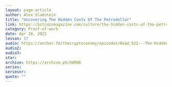 ```yaml
---
layout: page-article
author: Alex Gladstein
title: "Uncovering The Hidden Costs Of The Petrodollar"
link: https://bitcoinmagazine.com/culture/the-hidden-costs-of-the-petrodollar
category: Proof-of-work
date: Apr 28, 2021
lesson: 17
audio: https://anchor.fm/thecryptoconomy/episodes/Read_522---The-Hidden-Costs-of-the-Petrodollar-System-Alex-Gladstein-e1013a2
audio2: 
audio3: 
star: 
archive: https://archive.ph/OAMd6
series: 
seriesnr: 
quote: ""
---
```


